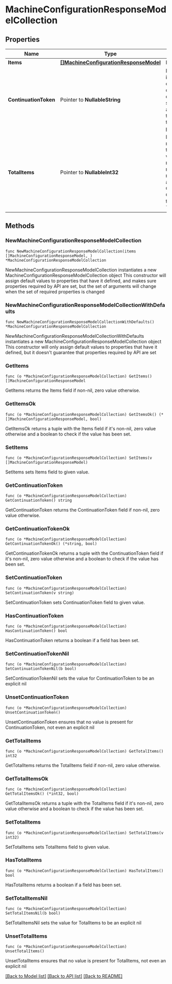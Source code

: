 # MachineConfigurationResponseModelCollection

## Properties

Name | Type | Description | Notes
------------ | ------------- | ------------- | -------------
**Items** | [**[]MachineConfigurationResponseModel**](MachineConfigurationResponseModel.md) | List of items. | 
**ContinuationToken** | Pointer to **NullableString** | If present, indicates to the caller that the query was not complete, and they should call the API again specifying the continuation token as a query parameter. | [optional] 
**TotalItems** | Pointer to **NullableInt32** | Indicates the total number of items in the collection, which may be more than the number of Items returned, if there is a ContinuationToken.  Only returned in the response to &#x60;$search&#x60; APIs. | [optional] 

## Methods

### NewMachineConfigurationResponseModelCollection

`func NewMachineConfigurationResponseModelCollection(items []MachineConfigurationResponseModel, ) *MachineConfigurationResponseModelCollection`

NewMachineConfigurationResponseModelCollection instantiates a new MachineConfigurationResponseModelCollection object
This constructor will assign default values to properties that have it defined,
and makes sure properties required by API are set, but the set of arguments
will change when the set of required properties is changed

### NewMachineConfigurationResponseModelCollectionWithDefaults

`func NewMachineConfigurationResponseModelCollectionWithDefaults() *MachineConfigurationResponseModelCollection`

NewMachineConfigurationResponseModelCollectionWithDefaults instantiates a new MachineConfigurationResponseModelCollection object
This constructor will only assign default values to properties that have it defined,
but it doesn't guarantee that properties required by API are set

### GetItems

`func (o *MachineConfigurationResponseModelCollection) GetItems() []MachineConfigurationResponseModel`

GetItems returns the Items field if non-nil, zero value otherwise.

### GetItemsOk

`func (o *MachineConfigurationResponseModelCollection) GetItemsOk() (*[]MachineConfigurationResponseModel, bool)`

GetItemsOk returns a tuple with the Items field if it's non-nil, zero value otherwise
and a boolean to check if the value has been set.

### SetItems

`func (o *MachineConfigurationResponseModelCollection) SetItems(v []MachineConfigurationResponseModel)`

SetItems sets Items field to given value.


### GetContinuationToken

`func (o *MachineConfigurationResponseModelCollection) GetContinuationToken() string`

GetContinuationToken returns the ContinuationToken field if non-nil, zero value otherwise.

### GetContinuationTokenOk

`func (o *MachineConfigurationResponseModelCollection) GetContinuationTokenOk() (*string, bool)`

GetContinuationTokenOk returns a tuple with the ContinuationToken field if it's non-nil, zero value otherwise
and a boolean to check if the value has been set.

### SetContinuationToken

`func (o *MachineConfigurationResponseModelCollection) SetContinuationToken(v string)`

SetContinuationToken sets ContinuationToken field to given value.

### HasContinuationToken

`func (o *MachineConfigurationResponseModelCollection) HasContinuationToken() bool`

HasContinuationToken returns a boolean if a field has been set.

### SetContinuationTokenNil

`func (o *MachineConfigurationResponseModelCollection) SetContinuationTokenNil(b bool)`

 SetContinuationTokenNil sets the value for ContinuationToken to be an explicit nil

### UnsetContinuationToken
`func (o *MachineConfigurationResponseModelCollection) UnsetContinuationToken()`

UnsetContinuationToken ensures that no value is present for ContinuationToken, not even an explicit nil
### GetTotalItems

`func (o *MachineConfigurationResponseModelCollection) GetTotalItems() int32`

GetTotalItems returns the TotalItems field if non-nil, zero value otherwise.

### GetTotalItemsOk

`func (o *MachineConfigurationResponseModelCollection) GetTotalItemsOk() (*int32, bool)`

GetTotalItemsOk returns a tuple with the TotalItems field if it's non-nil, zero value otherwise
and a boolean to check if the value has been set.

### SetTotalItems

`func (o *MachineConfigurationResponseModelCollection) SetTotalItems(v int32)`

SetTotalItems sets TotalItems field to given value.

### HasTotalItems

`func (o *MachineConfigurationResponseModelCollection) HasTotalItems() bool`

HasTotalItems returns a boolean if a field has been set.

### SetTotalItemsNil

`func (o *MachineConfigurationResponseModelCollection) SetTotalItemsNil(b bool)`

 SetTotalItemsNil sets the value for TotalItems to be an explicit nil

### UnsetTotalItems
`func (o *MachineConfigurationResponseModelCollection) UnsetTotalItems()`

UnsetTotalItems ensures that no value is present for TotalItems, not even an explicit nil

[[Back to Model list]](../README.md#documentation-for-models) [[Back to API list]](../README.md#documentation-for-api-endpoints) [[Back to README]](../README.md)


